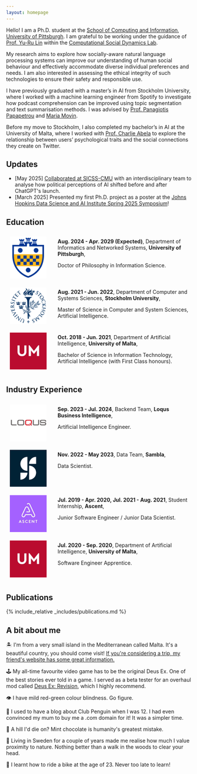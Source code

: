 ```yaml
---
layout: homepage
---
```


Hello! I am a Ph.D. student at the [School of Computing and Information](https://www.sci.pitt.edu/), [University of Pittsburgh](https://pitt.edu/). I am grateful to be working under the guidance of [Prof. Yu-Ru Lin](http://www.yurulin.com/) within the [Computational Social Dynamics Lab](https://picsolab.github.io/).

My research aims to explore how socially-aware natural language processing systems can improve our understanding of human social behaviour and effectively accommodate diverse individual preferences and needs. I am also interested in assessing the ethical integrity of such technologies to ensure their safety and responsible use.

I have previously graduated with a master’s in AI from Stockholm University, where I worked with a machine learning engineer from Spotify to investigate how podcast comprehension can be improved using topic segmentation and text summarisation methods. I was advised by [Prof. Panagiotis Papapetrou](https://papapetrou.blogs.dsv.su.se/) and [Maria Movin](https://www.linkedin.com/in/mariamovin).

Before my move to Stockholm, I also completed my bachelor’s in AI at the University of Malta, where I worked with [Prof. Charlie Abela](https://www.um.edu.mt/profile/charlieabela) to explore the relationship between users’ psychological traits and the social connections they create on Twitter.

## Updates

* [May 2025] [Collaborated at SICSS-CMU](https://sicss.io/2025/cmu/people#:~:text=less%20impactful%20efforts.-,Andrew%20Aquilina,-Andrew%20Aquilina%20is) with an interdisciplinary team to analyse how political perceptions of AI shifted before and after ChatGPT's launch.
* [March 2025] Presented my first Ph.D. project as a poster at the [Johns Hopkins Data Science and AI Institute Spring 2025 Symposium](https://ai.jhu.edu/event/spring-2025-symposium/)!

## Education

<div style="overflow: auto;">
    <div style="float: left; margin-right: 20px;">
        <img style="max-width: 100px; padding: 10px;" src="assets/img/pitt.png">
    </div>
    <div>
        <p><strong>Aug. 2024 - Apr. 2029 (Expected)</strong>, Department of Informatics and Networked Systems, <strong>University of Pittsburgh</strong>,</p>
        <p>Doctor of Philosophy in Information Science.</p>
    </div>
</div>

<div style="overflow: auto;">
    <div style="float: left; margin-right: 20px;">
        <img style="max-width: 100px; padding: 10px;" src="assets/img/su.png">
    </div>
    <div>
        <p><strong>Aug. 2021 - Jun. 2022</strong>, Department of Computer and Systems Sciences, <strong>Stockholm University</strong>,</p>
        <p>Master of Science in Computer and System Sciences, Artificial Intelligence.</p>
    </div>
</div>

<div style="overflow: auto;">
    <div style="float: left; margin-right: 20px;">
        <img style="max-width: 100px; padding: 10px;" src="assets/img/uom.jpg">
    </div>
    <div>
        <p><strong>Oct. 2018 - Jun. 2021</strong>, Department of Artificial Intelligence, <strong>University of Malta</strong>,</p>
        <p>Bachelor of Science in Information Technology, Artificial Intelligence (with First Class honours).</p>
    </div>
</div>


## Industry Experience

<div style="overflow: auto;">
    <div style="float: left; margin-right: 20px;">
        <img style="max-width: 100px; padding: 10px;" src="assets/img/loqus.png">
    </div>
    <div>
        <p><strong>Sep. 2023 - Jul. 2024</strong>, Backend Team, <strong>Loqus Business Intelligence</strong>,</p>
        <p>Artificial Intelligence Engineer.</p>
    </div>
</div>

<div style="overflow: auto;">
    <div style="float: left; margin-right: 20px;">
        <img style="max-width: 100px; padding: 10px;" src="assets/img/sambla.jpg">
    </div>
    <div>
        <p><strong>Nov. 2022 - May 2023</strong>, Data Team, <strong>Sambla</strong>,</p>
        <p>Data Scientist.</p>
    </div>
</div>

<div style="overflow: auto;">
    <div style="float: left; margin-right: 20px;">
        <img style="max-width: 100px; padding: 10px;" src="assets/img/ascent.jpg">
    </div>
    <div>
        <p><strong>Jul. 2019 - Apr. 2020, Jul. 2021 - Aug. 2021</strong>, Student Internship, <strong>Ascent</strong>,</p>
        <p>Junior Software Engineer / Junior Data Scientist.</p>
    </div>
</div>

<div style="overflow: auto;">
    <div style="float: left; margin-right: 20px;">
        <img style="max-width: 100px; padding: 10px;" src="assets/img/uom.jpg">
    </div>
    <div>
        <p><strong>Jul. 2020 - Sep. 2020</strong>, Department of Artificial Intelligence, <strong>University of Malta</strong>,</p>
        <p>Software Engineer Apprentice.</p>
    </div>
</div>


## Publications

{% include_relative _includes/publications.md %}

## A bit about me

🏝️ I'm from a very small island in the Mediterranean called Malta. It's a beautiful country, you should come visit! [If you're considering a trip, my friend's website has some great information.](https://www.todoinmalta.com/)

🕹️ My all-time favourite video game has to be the original Deus Ex. One of the best stories ever told in a game. I served as a beta tester for an overhaul mod called [Deus Ex: Revision](https://store.steampowered.com/app/397550/Deus_Ex_Revision/), which I highly recommend.

👁️ I have mild red-green colour blindness. Go figure.

🐧 I used to have a blog about Club Penguin when I was 12. I had even convinced my mum to buy me a .com domain for it! It was a simpler time.

🍫 A hill I'd die on? Mint chocolate is humanity's greatest mistake.

🌳 Living in Sweden for a couple of years made me realise how much I value proximity to nature. Nothing better than a walk in the woods to clear your head.

🚵 I learnt how to ride a bike at the age of 23. Never too late to learn!
